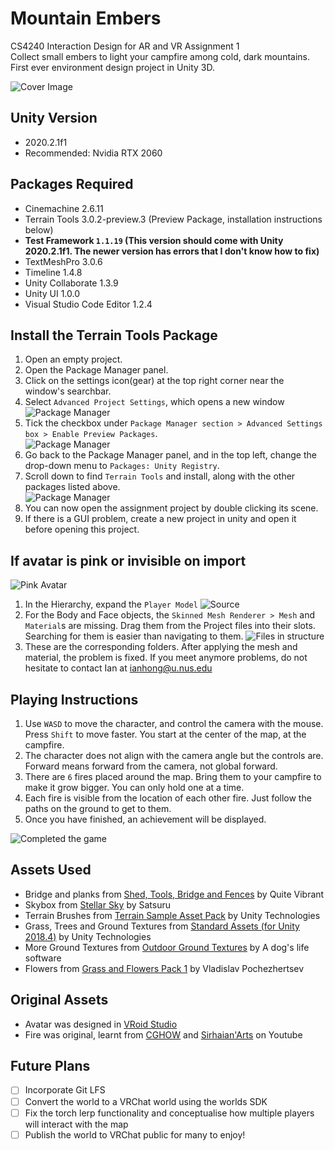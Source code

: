 # Mountain Embers
CS4240 Interaction Design for AR and VR Assignment 1  
Collect small embers to light your campfire among cold, dark mountains.  
First ever environment design project in Unity 3D.

![Cover Image](./Docs/cover.png)

## Unity Version

- 2020.2.1f1
- Recommended: Nvidia RTX 2060

## Packages Required
- Cinemachine 2.6.11
- Terrain Tools 3.0.2-preview.3 (Preview Package, installation instructions below)
- **Test Framework `1.1.19` (This version should come with Unity 2020.2.1f1. The newer version has errors that I don't know how to fix)**
- TextMeshPro 3.0.6
- Timeline 1.4.8
- Unity Collaborate 1.3.9
- Unity UI 1.0.0
- Visual Studio Code Editor 1.2.4

## Install the Terrain Tools Package
1. Open an empty project.
2. Open the Package Manager panel.
3. Click on the settings icon(gear) at the top right corner near the window's searchbar.  
4. Select `Advanced Project Settings`, which opens a new window
![Package Manager](./Docs/1.png)
5. Tick the checkbox under `Package Manager section > Advanced Settings box > Enable Preview Packages`.  
![Package Manager](./Docs/2.png)
7. Go back to the Package Manager panel, and in the top left, change the drop-down menu to `Packages: Unity Registry`. 
8. Scroll down to find `Terrain Tools` and install, along with the other packages listed above.  
![Package Manager](./Docs/3.png)
10. You can now open the assignment project by double clicking its scene.
11. If there is a GUI problem, create a new project in unity and open it before opening this project.


## If avatar is pink or invisible on import
![Pink Avatar](./Docs/4.png)  
1. In the Hierarchy, expand the `Player Model`
![Source](./Docs/5.png)  
2. For the Body and Face objects, the `Skinned Mesh Renderer > Mesh` and `Material`s are missing. Drag them from the Project files into their slots. Searching for them is easier than navigating to them.
![Files in structure](./Docs/6.png)  
3. These are the corresponding folders. After applying the mesh and material, the problem is fixed. If you meet anymore problems, do not hesitate to contact Ian at ianhong@u.nus.edu

## Playing Instructions
1. Use `WASD` to move the character, and control the camera with the mouse. Press `Shift` to move faster. You start at the center of the map, at the campfire.
2. The character does not align with the camera angle but the controls are. Forward means forward from the camera, not global forward.
3. There are `6` fires placed around the map. Bring them to your campfire to make it grow bigger. You can only hold one at a time.
4. Each fire is visible from the location of each other fire. Just follow the paths on the ground to get to them.
5. Once you have finished, an achievement will be displayed.

![Completed the game](./Docs/win.png)

## Assets Used
- Bridge and planks from [Shed, Tools, Bridge and Fences][1] by Quite Vibrant
- Skybox from [Stellar Sky][2] by Satsuru
- Terrain Brushes from [Terrain Sample Asset Pack][3] by Unity Technologies
- Grass, Trees and Ground Textures from [Standard Assets (for Unity 2018.4)][4] by Unity Technologies
- More Ground Textures from [Outdoor Ground Textures][5] by A dog's life software
- Flowers from [Grass and Flowers Pack 1][6] by Vladislav Pochezhertsev

## Original Assets
- Avatar was designed in [VRoid Studio][7]
- Fire was original, learnt from [CGHOW][8] and [Sirhaian'Arts][9] on Youtube

## Future Plans
- [ ] Incorporate Git LFS
- [ ] Convert the world to a VRChat world using the worlds SDK
- [ ] Fix the torch lerp functionality and conceptualise how multiple players will interact with the map 
- [ ] Publish the world to VRChat public for many to enjoy!

[1]: https://assetstore.unity.com/packages/3d/props/shed-tools-bridge-and-fences-104216
[2]: https://assetstore.unity.com/packages/2d/textures-materials/sky/stellar-sky-99558
[3]: https://assetstore.unity.com/packages/3d/environments/landscapes/terrain-sample-asset-pack-145808
[4]: https://assetstore.unity.com/packages/essentials/asset-packs/standard-assets-for-unity-2018-4-32351
[5]: https://assetstore.unity.com/packages/2d/textures-materials/floors/outdoor-ground-textures-12555
[6]: https://assetstore.unity.com/packages/2d/textures-materials/nature/grass-and-flowers-pack-1-17100
[7]: https://vroid.com/en/studio
[8]: https://www.youtube.com/watch?v=AoYCliRCQhs
[9]: https://www.youtube.com/watch?v=5Mw6NpSEb2o

